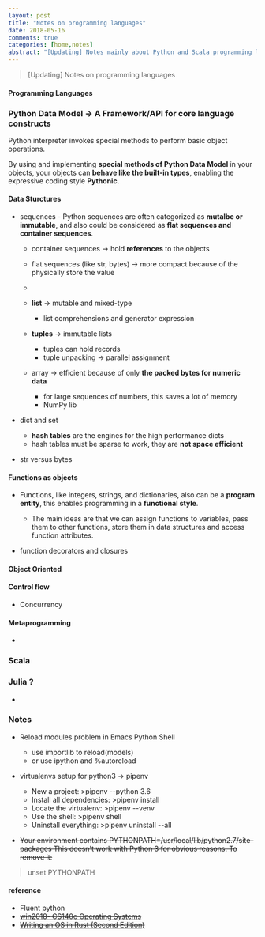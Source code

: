 ```yaml
---
layout: post
title: "Notes on programming languages"
date: 2018-05-16
comments: true
categories: [home,notes]
abstract: "[Updating] Notes mainly about Python and Scala programming languages"
---
```

>[Updating]  Notes on programming languages

#### Programming Languages 

### Python Data Model -> A Framework/API for core language constructs

Python interpreter invokes special methods to perform basic object operations.

By using and implementing **special methods of Python Data Model** in your objects, your objects can **behave like the built-in types**, enabling the expressive coding style **Pythonic**.

#### Data Sturctures
  * sequences - Python sequences are often categorized as **mutalbe or immutable**, and also could be considered as **flat sequences and container sequences**.
    + container sequences -> hold **references** to the objects
    + flat sequences (like str, bytes) -> more compact because of the physically store the value
    + 
    + **list** -> mutable and mixed-type
      - list comprehensions and generator expression

    + **tuples** -> immutable lists
      - tuples can hold records
      - tuple unpacking -> parallel assignment

    + array -> efficient because of only **the packed bytes for numeric data**
      - for large sequences of numbers, this saves a lot of memory
      - NumPy lib
  
  * dict and set
    + **hash tables** are the engines for the high performance dicts
    + hash tables must be sparse to work, they are **not space efficient**
  
  * str versus bytes

#### Functions as objects
  * Functions, like integers, strings, and dictionaries, also can be a **program entity**, this enables programming in a **functional style**. 
    - The main ideas are that we can assign functions to variables, pass them to other functions, store them in data structures and access function attributes.
    
  * function decorators and closures
  
    
#### Object Oriented


#### Control flow  
  * Concurrency 


#### Metaprogramming 
  * 


### Scala 

### Julia ?
  * 



### Notes
 * Reload modules problem in Emacs Python Shell
   - use importlib to reload(models) 
   - or use ipython and  %autoreload

 * virtualenvs setup for python3 -> pipenv
   - New a project: >pipenv --python 3.6
   - Install all dependencies:  >pipenv install
   - Locate the virtualenv: >pipenv --venv
   - Use the shell: >pipenv shell
   - Uninstall everything:  >pipenv uninstall --all

 * <del>Your environment contains PYTHONPATH=/usr/local/lib/python2.7/site-packages
This doesn't work with Python 3 for obvious reasons. To remove it:
> unset PYTHONPATH </del>


#### reference
* Fluent python
* <del>[win2018- CS140e Operating Systems](https://web.stanford.edu/class/cs140e/)</del>
* <del>[Writing an OS in Rust (Second Edition)](https://os.phil-opp.com/)</del>
